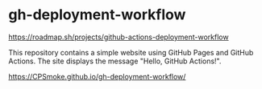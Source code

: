 # gh-deployment-workflow
https://roadmap.sh/projects/github-actions-deployment-workflow

This repository contains a simple website using GitHub Pages and GitHub Actions. 
The site displays the message "Hello, GitHub Actions!".

https://CPSmoke.github.io/gh-deployment-workflow/
